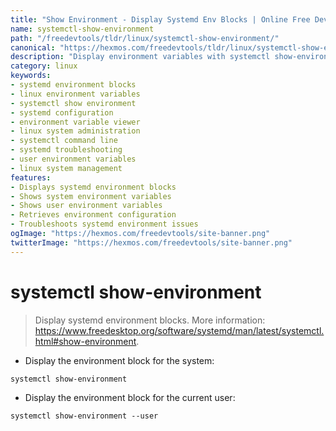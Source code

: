 ```yaml
---
title: "Show Environment - Display Systemd Env Blocks | Online Free DevTools by Hexmos"
name: systemctl-show-environment
path: "/freedevtools/tldr/linux/systemctl-show-environment/"
canonical: "https://hexmos.com/freedevtools/tldr/linux/systemctl-show-environment/"
description: "Display environment variables with systemctl show-environment. Manage systemd environment blocks and troubleshoot configuration issues with this free online tool, no registration required."
category: linux
keywords:
- systemd environment blocks
- linux environment variables
- systemctl show environment
- systemd configuration
- environment variable viewer
- linux system administration
- systemctl command line
- systemd troubleshooting
- user environment variables
- linux system management
features:
- Displays systemd environment blocks
- Shows system environment variables
- Shows user environment variables
- Retrieves environment configuration
- Troubleshoots systemd environment issues
ogImage: "https://hexmos.com/freedevtools/site-banner.png"
twitterImage: "https://hexmos.com/freedevtools/site-banner.png"
---
```


# systemctl show-environment

> Display systemd environment blocks.
> More information: <https://www.freedesktop.org/software/systemd/man/latest/systemctl.html#show-environment>.

- Display the environment block for the system:

`systemctl show-environment`

- Display the environment block for the current user:

`systemctl show-environment --user`
